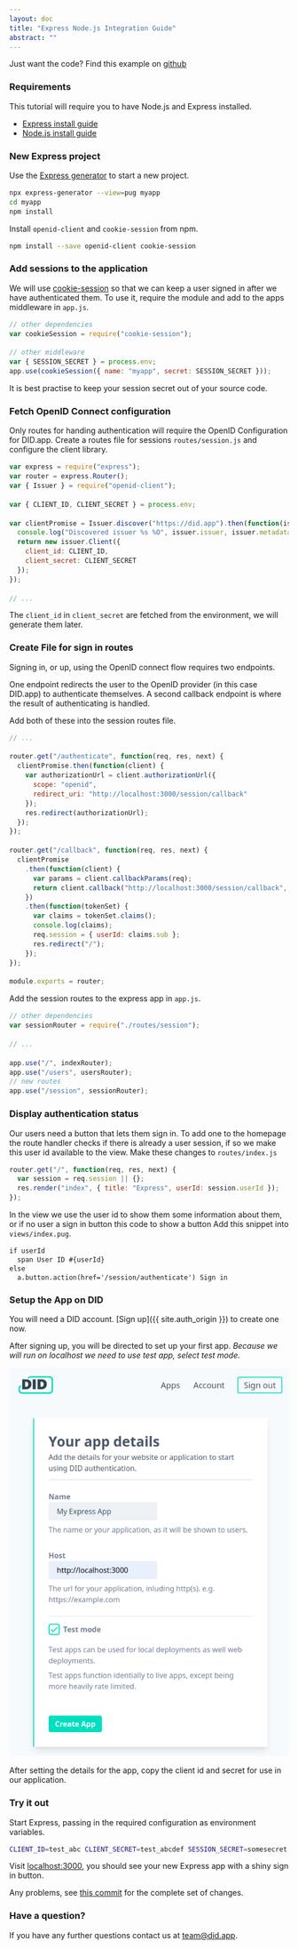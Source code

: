 ```yaml
---
layout: doc
title: "Express Node.js Integration Guide"
abstract: ""
---
```


Just want the code? Find this example on [github](https://github.com/did-app/did-nodejs/tree/master/examples/myapp)

### Requirements

This tutorial will require you to have Node.js and Express installed.

- [Express install guide](https://expressjs.com/en/starter/installing.html)
- [Node.js install guide](https://nodejs.org/en/)

### New Express project

Use the [Express generator](https://expressjs.com/en/starter/generator.html) to start a new project.

```bash
npx express-generator --view=pug myapp
cd myapp
npm install
```

Install `openid-client` and `cookie-session` from npm.

```bash
npm install --save openid-client cookie-session
```

### Add sessions to the application

We will use [cookie-session](https://www.npmjs.com/package/cookie-session) so that we can keep a user signed in after we have authenticated them.
To use it, require the module and add to the apps middleware in `app.js`.

```js
// other dependencies
var cookieSession = require("cookie-session");

// other middleware
var { SESSION_SECRET } = process.env;
app.use(cookieSession({ name: "myapp", secret: SESSION_SECRET }));
```

It is best practise to keep your session secret out of your source code.

### Fetch OpenID Connect configuration

Only routes for handing authentication will require the OpenID Configuration for DID.app.
Create a routes file for sessions `routes/session.js` and configure the client library.

```js
var express = require("express");
var router = express.Router();
var { Issuer } = require("openid-client");

var { CLIENT_ID, CLIENT_SECRET } = process.env;

var clientPromise = Issuer.discover("https://did.app").then(function(issuer) {
  console.log("Discovered issuer %s %O", issuer.issuer, issuer.metadata);
  return new issuer.Client({
    client_id: CLIENT_ID,
    client_secret: CLIENT_SECRET
  });
});

// ...
```

The `client_id` in `client_secret` are fetched from the environment,
we will generate them later.

### Create File for sign in routes

Signing in, or up, using the OpenID connect flow requires two endpoints.

One endpoint redirects the user to the OpenID provider (in this case DID.app) to authenticate themselves.
A second callback endpoint is where the result of authenticating is handled.

Add both of these into the session routes file.

```js
// ...

router.get("/authenticate", function(req, res, next) {
  clientPromise.then(function(client) {
    var authorizationUrl = client.authorizationUrl({
      scope: "openid",
      redirect_uri: "http://localhost:3000/session/callback"
    });
    res.redirect(authorizationUrl);
  });
});

router.get("/callback", function(req, res, next) {
  clientPromise
    .then(function(client) {
      var params = client.callbackParams(req);
      return client.callback("http://localhost:3000/session/callback", params);
    })
    .then(function(tokenSet) {
      var claims = tokenSet.claims();
      console.log(claims);
      req.session = { userId: claims.sub };
      res.redirect("/");
    });
});

module.exports = router;
```

Add the session routes to the express app in `app.js`.

```js
// other dependencies
var sessionRouter = require("./routes/session");

// ...

app.use("/", indexRouter);
app.use("/users", usersRouter);
// new routes
app.use("/session", sessionRouter);
```

### Display authentication status

Our users need a button that lets them sign in.
To add one to the homepage the route handler checks if there is already a user session,
if so we make this user id available to the view.
Make these changes to `routes/index.js`

```js
router.get("/", function(req, res, next) {
  var session = req.session || {};
  res.render("index", { title: "Express", userId: session.userId });
});
```

In the view we use the user id to show them some information about them, or if no user a sign in button this code to show a button
Add this snippet into `views/index.pug`.

```pug
if userId
  span User ID #{userId}
else
  a.button.action(href='/session/authenticate') Sign in
```

### Setup the App on DID

You will need a DID account. [Sign up]({{ site.auth_origin }}) to create one now.

After signing up, you will be directed to set up your first app.
_Because we will run on localhost we need to use test app, select test mode._

![Screenshot of creating an app on DID](screenshot.png)

After setting the details for the app, copy the client id and secret for use in our application.

### Try it out

Start Express, passing in the required configuration as environment variables.

```bash
CLIENT_ID=test_abc CLIENT_SECRET=test_abcdef SESSION_SECRET=somesecret npm start
```

Visit [localhost:3000](http://localhost:3000/),
you should see your new Express app with a shiny sign in button.

Any problems, see [this commit](https://github.com/did-app/did-nodejs/commit/e1bda6971b5e4b3b19655c8f915860107cbdc061) for the complete set of changes.

### Have a question?

If you have any further questions contact us at [team@did.app](mailto:team@did.app?subject=DID-Nodejs%20question).
